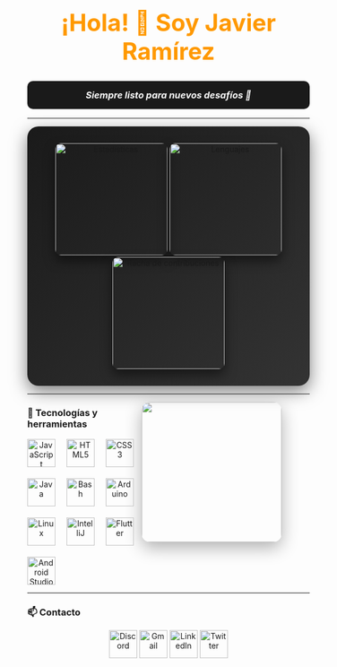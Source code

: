 <h1 align="center" style="font-size: 3em; color: #ff9900; font-weight: bold;">¡Hola! 👋 Soy Javier Ramírez</h1>
<h3 align="center" style="color: #ffffff; background-color: #1a1a1a; padding: 15px; border-radius: 10px; font-style: italic;">Siempre listo para nuevos desafíos 🚀</h3>

---

<div align="center" style="background: linear-gradient(135deg, #1a1a1a, #333); padding: 30px; border-radius: 20px; box-shadow: 0 10px 30px rgba(0, 0, 0, 0.5);">
  <img src="https://github-readme-stats.vercel.app/api?username=Javimega999&show_icons=true&include_all_commits=true&count_private=true&theme=radical" height="200" alt="Estadísticas" style="border-radius: 10px; box-shadow: 0 10px 20px rgba(0, 0, 0, 0.5);" />
  <img src="https://github-readme-stats.vercel.app/api/top-langs?username=Javimega999&layout=compact&langs_count=5&theme=radical" height="200" alt="Lenguajes" style="border-radius: 10px; box-shadow: 0 10px 20px rgba(0, 0, 0, 0.5);" />
  <img src="https://streak-stats.demolab.com?user=Javimega999&mode=daily&theme=radical" height="200" alt="Racha de contribuciones" style="border-radius: 10px; box-shadow: 0 10px 20px rgba(0, 0, 0, 0.5);" />
</div>

---

<img align="right" height="250" src="https://i.pinimg.com/originals/e4/26/70/e426702edf874b181aced1e2fa5c6cde.gif" style="border-radius: 15px; box-shadow: 0 10px 30px rgba(0, 0, 0, 0.3); margin-right: 50px;" />

### 🚀 Tecnologías y herramientas

<div align="center" style="display: flex; flex-wrap: wrap; gap: 20px;">
  <img src="https://cdn.jsdelivr.net/gh/devicons/devicon/icons/javascript/javascript-original.svg" height="50" alt="JavaScript" />
  <img src="https://cdn.jsdelivr.net/gh/devicons/devicon/icons/html5/html5-original.svg" height="50" alt="HTML5" />
  <img src="https://cdn.jsdelivr.net/gh/devicons/devicon/icons/css3/css3-original.svg" height="50" alt="CSS3" />
  <img src="https://cdn.jsdelivr.net/gh/devicons/devicon/icons/java/java-original.svg" height="50" alt="Java" />
  <img src="https://cdn.jsdelivr.net/gh/devicons/devicon/icons/bash/bash-original.svg" height="50" alt="Bash" />
  <img src="https://cdn.jsdelivr.net/gh/devicons/devicon/icons/arduino/arduino-original.svg" height="50" alt="Arduino" />
  <img src="https://cdn.jsdelivr.net/gh/devicons/devicon/icons/linux/linux-original.svg" height="50" alt="Linux" />
  <img src="https://cdn.jsdelivr.net/gh/devicons/devicon/icons/intellij/intellij-original.svg" height="50" alt="IntelliJ" />
  <img src="https://cdn.jsdelivr.net/gh/devicons/devicon/icons/flutter/flutter-original.svg" height="50" alt="Flutter" />
  <img src="https://cdn.jsdelivr.net/gh/devicons/devicon/icons/android/android-original.svg" height="50" alt="Android Studio" />
</div>

---

### 📫 Contacto

<div align="center">
  <a href="#"><img src="https://img.shields.io/badge/Discord-7289DA?style=for-the-badge&logo=discord&logoColor=white" height="50" alt="Discord" /></a>
  <a href="#"><img src="https://img.shields.io/badge/Gmail-D14836?style=for-the-badge&logo=gmail&logoColor=white" height="50" alt="Gmail" /></a>
  <a href="#"><img src="https://img.shields.io/badge/LinkedIn-0077B5?style=for-the-badge&logo=linkedin&logoColor=white" height="50" alt="LinkedIn" /></a>
  <a href="#"><img src="https://img.shields.io/badge/Twitter-1DA1F2?style=for-the-badge&logo=twitter&logoColor=white" height="50" alt="Twitter" /></a>
</div>
